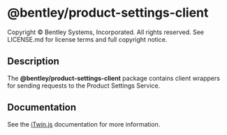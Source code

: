 # @bentley/product-settings-client

Copyright © Bentley Systems, Incorporated. All rights reserved. See LICENSE.md for license terms and full copyright notice.

## Description

The __@bentley/product-settings-client__ package contains client wrappers for sending requests to the Product Settings Service.

## Documentation

See the [iTwin.js](https://www.itwinjs.org) documentation for more information.

